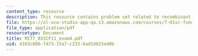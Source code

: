 ```yaml
---
content_type: resource
description: This resource contains problem set related to recombinant DNA.
file: https://ol-ocw-studio-app-qa.s3.amazonaws.com/courses/7-01sc-fundamentals-of-biology-fall-2011/4163c886f47315a7c2336ad1d815e40b_MIT7_01SCF11_exam4.pdf
file_type: application/pdf
resourcetype: Document
title: MIT7_01SCF11_exam4.pdf
uid: 4163c886-f473-15a7-c233-6ad1d815e40b
---
```

